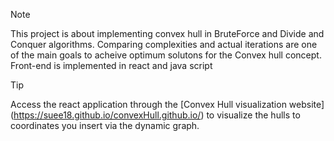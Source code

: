 > [!NOTE]
> This project is about implementing convex hull in BruteForce and Divide and Conquer algorithms.
> Comparing complexities and actual iterations are one of the main goals to acheive optimum solutons for the Convex hull concept.
> Front-end is implemented in react and java script


> [!TIP]
> Access the react application through the [Convex Hull visualization website] (https://suee18.github.io/convexHull.github.io/) to visualize the hulls to coordinates you insert via the dynamic graph.
